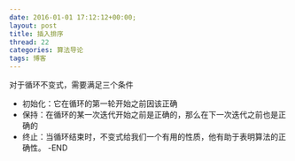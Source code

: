 ```yaml
---
date: 2016-01-01 17:12:12+00:00;
layout: post
title: 插入排序
thread: 22
categories: 算法导论
tags: 博客
---
```


对于循环不变式，需要满足三个条件
- 初始化：它在循环的第一轮开始之前因该正确
- 保持：在循环的某一次迭代开始之前是正确的，那么在下一次迭代之前也是正确的
- 终止：当循环结束时，不变式给我们一个有用的性质，他有助于表明算法的正确性。
-END

